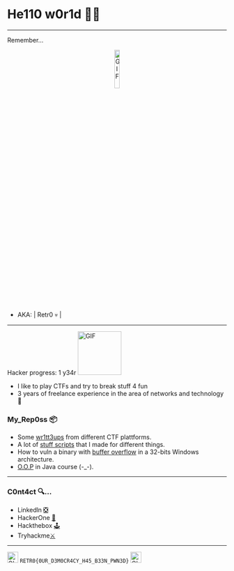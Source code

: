 # He110 w0r1d 🐱‍💻

***
Remember...

<div style="text-align:center">
    <img src="https://i.imgur.com/N0uWaog.png" alt="GIF" style="width: 15%; height: auto;">
</div>

- AKA: | Retr0 💀 |

***

Hacker progress: 1 y34r <img src="https://github.com/JoseVazquez101/JoseVazquez101/assets/111292579/2302e157-876d-46a0-aa5b-3645223377c7" alt="GIF" width="100px">

- I like to play CTFs and try to break stuff 4 fun
- 3 years of freelance experience in the area of ​​networks and technology 🤖

<h3>My_Rep0ss 📦</h3>

- Some [wr1tt3ups](https://github.com/JoseVazquez101/Writteups) from different CTF plattforms.
- A lot of [stuff scripts](https://github.com/JoseVazquez101/My-scr1pt5) that I made for different things.
- How to vuln a binary with [buffer overflow](https://github.com/JoseVazquez101/Buffer-Overflow-from-32-bit-binary) in a 32-bits Windows architecture.
- [O.O.P](https://github.com/JoseVazquez101/P.O.O-Course_2024) in Java course (-_-).

***
<h3>C0nt4ct 🔍... </h3>

- Linkedln [❎](https://www.linkedin.com/in/jos%C3%A9-manuel-rodriguez-vazquez-88bb07268/)
- HackerOne [🎯](https://hackerone.com/retr0__1000101?type=user)
- Hackthebox [🕹️](https://app.hackthebox.com/users/1166459)
- Tryhackme[⚔️](https://tryhackme.com/p/Retr0101001)
***

<img src="https://images-wixmp-ed30a86b8c4ca887773594c2.wixmp.com/f/a2f7c9d8-a913-4273-847f-705be41395df/dajesob-4f15a65b-cbd2-48e5-a2e0-22ada7fa5115.gif?token=eyJ0eXAiOiJKV1QiLCJhbGciOiJIUzI1NiJ9.eyJzdWIiOiJ1cm46YXBwOjdlMGQxODg5ODIyNjQzNzNhNWYwZDQxNWVhMGQyNmUwIiwiaXNzIjoidXJuOmFwcDo3ZTBkMTg4OTgyMjY0MzczYTVmMGQ0MTVlYTBkMjZlMCIsIm9iaiI6W1t7InBhdGgiOiJcL2ZcL2EyZjdjOWQ4LWE5MTMtNDI3My04NDdmLTcwNWJlNDEzOTVkZlwvZGFqZXNvYi00ZjE1YTY1Yi1jYmQyLTQ4ZTUtYTJlMC0yMmFkYTdmYTUxMTUuZ2lmIn1dXSwiYXVkIjpbInVybjpzZXJ2aWNlOmZpbGUuZG93bmxvYWQiXX0._k_6Hhpnm3cwRZXwuDrl3hsfSaYZfjU13Xr5g-55qQ8" alt="GIF" width="25px"> `RETR0{0UR_D3M0CR4CY_H45_B33N_PWN3D}` <img src="https://images-wixmp-ed30a86b8c4ca887773594c2.wixmp.com/f/a2f7c9d8-a913-4273-847f-705be41395df/dajesob-4f15a65b-cbd2-48e5-a2e0-22ada7fa5115.gif?token=eyJ0eXAiOiJKV1QiLCJhbGciOiJIUzI1NiJ9.eyJzdWIiOiJ1cm46YXBwOjdlMGQxODg5ODIyNjQzNzNhNWYwZDQxNWVhMGQyNmUwIiwiaXNzIjoidXJuOmFwcDo3ZTBkMTg4OTgyMjY0MzczYTVmMGQ0MTVlYTBkMjZlMCIsIm9iaiI6W1t7InBhdGgiOiJcL2ZcL2EyZjdjOWQ4LWE5MTMtNDI3My04NDdmLTcwNWJlNDEzOTVkZlwvZGFqZXNvYi00ZjE1YTY1Yi1jYmQyLTQ4ZTUtYTJlMC0yMmFkYTdmYTUxMTUuZ2lmIn1dXSwiYXVkIjpbInVybjpzZXJ2aWNlOmZpbGUuZG93bmxvYWQiXX0._k_6Hhpnm3cwRZXwuDrl3hsfSaYZfjU13Xr5g-55qQ8" alt="GIF" width="25px">

